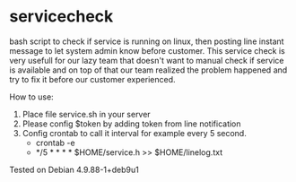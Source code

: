 # servicecheck
bash script to check if service is running on linux, then posting line instant message to let system admin know before customer. This service check is very usefull for our lazy team that doesn't want to manual check if service is available and on top of that our team realized the problem happened and try to fix it before our customer experienced.

How to use:
1. Place file service.sh in your server
2. Please config $token by adding token from line notification
3. Config crontab to call it interval for example every 5 second.
     - crontab -e
     - */5 * * * * $HOME/service.h >> $HOME/linelog.txt

Tested on Debian 4.9.88-1+deb9u1
